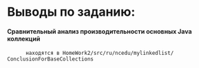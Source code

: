 # Выводы по заданию:
#### Сравнительный анализ производительности основных Java коллекций
          находятся в HomeWork2/src/ru/ncedu/mylinkedlist/СonclusionForBaseCollections

